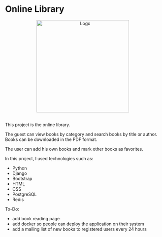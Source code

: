 # Online Library

<div align="center">
   <img src="https://github.com/chukhraiartur/online-library/assets/81998012/6b4afcb2-d67b-4576-9b0d-7e22ed90b5f8" width="300" alt="Logo">
</div>

<br>

This project is the online library. 

The guest can view books by category and search books by title or author. Books can be downloaded in the PDF format. 

The user can add his own books and mark other books as favorites.

In this project, I used technologies such as:
- Python
- Django
- Bootstrap
- HTML
- CSS
- PostgreSQL
- Redis

To-Do:
- add book reading page
- add docker so people can deploy the application on their system
- add a mailing list of new books to registered users every 24 hours
